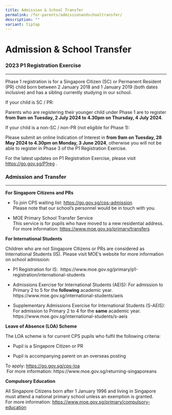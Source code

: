 ```yaml
---
title: Admission & School Transfer
permalink: /for-parents/admissionandschooltransfer/
description: ""
variant: tiptap
---
```

<h1>Admission &amp; School Transfer</h1>
<h3><strong>2023 P1 Registration Exercise</strong></h3>
<hr>
<p>Phase 1 registration is for a Singapore Citizen (SC) or Permanent Resident
(PR) child born between 2 January 2018 and 1 January 2019 (both dates inclusive)
and has a sibling currently studying in our school.</p>
<p>If your child is SC / PR:</p>
<p>Parents who are registering their younger child under Phase 1 are to register <strong>from 9am on Tuesday, 2 July 2024 to 4.30pm on Thursday, 4 July 2024</strong>.</p>
<p>If your child is a non-SC / non-PR (not eligible for Phase 1):</p>
<p>Please submit an online Indication of Interest in <strong>from 9am on Tuesday, 28 May 2024 to 4.30pm on Monday, 3 June 2024</strong>,
otherwise you will not be able to register in Phase 3 of the P1 Registration
Exercise.</p>
<p>For the latest updates on P1 Registration Exercise, please visit <a href="https://go.gov.sg/P1reg" rel="noopener noreferrer nofollow" target="_blank">https://go.gov.sg/P1reg</a> .</p>
<h3><strong>Admission and Transfer</strong></h3>
<hr>
<p><strong>For Singapore Citizens and PRs</strong>
</p>
<ul>
<li>
<p>To join&nbsp;CPS waiting list:&nbsp;<a href="https://go.gov.sg/cps-admission" rel="noopener noreferrer nofollow" target="_blank">https://go.gov.sg/cps-admission</a>&nbsp;
<br>Please note that our school’s personnel would be in touch with you.</p>
</li>
<li>
<p>MOE Primary School Transfer Service&nbsp;
<br>This service is for pupils who have moved to a new residential address.
<br>For more information:&nbsp;<a href="https://www.moe.gov.sg/primary/transfers" rel="noopener noreferrer nofollow" target="_blank">https://www.moe.gov.sg/primary/transfers</a>
</p>
</li>
</ul>
<p><strong>For International Students</strong>
</p>
<p>Children who are not Singapore Citizens or PRs are considered as International
Students (IS). Please visit MOE’s website for more information on school
admission:</p>
<ul>
<li>
<p>P1 Registration for IS:&nbsp; https://www.moe.gov.sg/primary/p1-registration/international-students</p>
</li>
<li>
<p>Admissions Exercise for International Students (AEIS): For admission to
Primary 2 to 5&nbsp;for the&nbsp;<strong>following</strong>&nbsp;academic
year.
<br>https://www.moe.gov.sg/international-students/aeis</p>
</li>
<li>
<p>Supplementary Admissions Exercise for International Students (S-AEIS):&nbsp;
For admission to Primary 2 to 4 for the&nbsp;<strong>same</strong>&nbsp;academic
year. https://www.moe.gov.sg/international-students/s-aeis</p>
</li>
</ul>
<p><strong>Leave of Absence (LOA) Scheme</strong>
</p>
<p>The LOA scheme is for current CPS pupils who fulfil the following criteria:</p>
<ul data-tight="true" class="tight">
<li>
<p>Pupil is a Singapore Citizen or PR</p>
</li>
<li>
<p>Pupil is accompanying parent on an overseas posting</p>
</li>
</ul>
<p>To apply:&nbsp;<a href="https://go.gov.sg/cps-loa" rel="noopener noreferrer nofollow" target="_blank">https://go.gov.sg/cps-loa</a>
<br>&nbsp;For more information:&nbsp;https://www.moe.gov.sg/returning-singaporeans</p>
<p><strong>Compulsory Education</strong>
</p>
<p>All Singapore Citizens born after 1 January 1996 and living in Singapore
must attend a national primary school unless an exemption is granted.
<br>For more information:&nbsp;<a href="https://www.moe.gov.sg/primary/compulsory-education" rel="noopener noreferrer nofollow" target="_blank">https://www.moe.gov.sg/primary/compulsory-education</a>
</p>